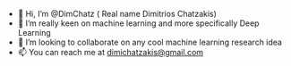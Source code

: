 - 👋 Hi, I’m @DimChatz ( Real name Dimitrios Chatzakis)
- 👀 I’m really keen on machine learning  and more specifically Deep Learning
- 💞️ I’m looking to collaborate on any cool machine learning research idea
- 📫 You can reach me at dimichatzakis@gmail.com


<!---
DimChatz/DimChatz is a ✨ special ✨ repository because its `README.md` (this file) appears on your GitHub profile.
You can click the Preview link to take a look at your changes.
--->
